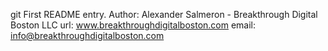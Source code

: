 git First README entry.
Author: Alexander Salmeron - Breakthrough Digital Boston LLC
url: www.breakthroughdigitalboston.com
email: info@breakthroughdigitalboston.com